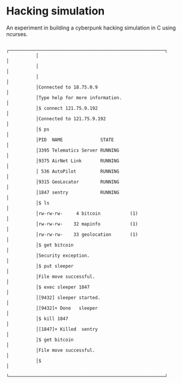 # Hacking simulation

An experiment in building a cyberpunk hacking simulation in C using ncurses.


               ┌──────────────────────────────────────────────────────────┐
               │                                                          │
               │                                                          │
               │                                                          │
               │Connected to 18.75.0.9                                    │
               │Type help for more information.                           │
               │$ connect 121.75.9.192                                    │
               │Connected to 121.75.9.192                                 │
               │$ ps                                                      │
               │PID  NAME              STATE                              │
               │3395 Telematics Server RUNNING                            │
               │9375 AirNet Link       RUNNING                            │
               │ 536 AutoPilot         RUNNING                            │
               │9315 GeoLocator        RUNNING                            │
               │1847 sentry            RUNNING                            │
               │$ ls                                                      │
               │rw-rw-rw-     4 bitcoin           (1)                     │
               │rw-rw-rw-    32 mapinfo           (1)                     │
               │rw-rw-rw-    33 geolocation       (1)                     │
               │$ get bitcoin                                             │
               │Security exception.                                       │
               │$ put sleeper                                             │
               │File move successful.                                     │
               │$ exec sleeper 1847                                       │
               │[9432] sleeper started.                                   │
               │[9432]+ Done   sleeper                                    │
               │$ kill 1847                                               │
               │[1847]+ Killed  sentry                                    │
               │$ get bitcoin                                             │
               │File move successful.                                     │
               │$                                                         │
               └──────────────────────────────────────────────────────────┘

